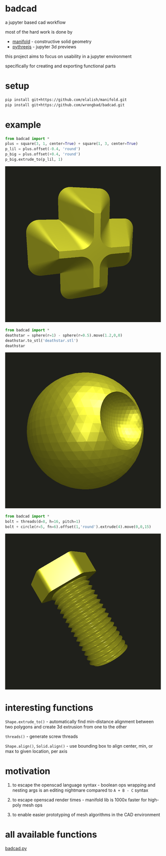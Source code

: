 # badcad

a jupyter based cad workflow

most of the hard work is done by
- [manifold](https://github.com/elalish/manifold) - constructive solid geometry 
- [pythreejs](https://github.com/jupyter-widgets/pythreejs) - jupyter 3d previews

this project aims to focus on usability in a jupyter environment

specifically for creating and exporting functional parts

# setup

```bash
pip install git+https://github.com/elalish/manifold.git
pip install git+https://github.com/wrongbad/badcad.git
```

# example

```py
from badcad import *
plus = square(3, 1, center=True) + square(1, 3, center=True)
p_lil = plus.offset(-0.4, 'round')
p_big = plus.offset(+0.4, 'round')
p_big.extrude_to(p_lil, 1)
```

![plus](plus.png)

```py
from badcad import *
deathstar = sphere(r=1) - sphere(r=0.5).move(1.2,0,0)
deathstar.to_stl('deathstar.stl')
deathstar
```

![deathstar](deathstar.png)

```py
from badcad import *
bolt = threads(d=8, h=16, pitch=1) 
bolt + circle(r=5, fn=6).offset(1,'round').extrude(4).move(0,0,15)
```

![bolt](bolt.png)

# interesting functions

`Shape.extrude_to()` - automatically find min-distance alignment between two polygons and create 3d extrusion from one to the other

`threads()` - generate screw threads

`Shape.align()`, `Solid.align()` - use bounding box to align center, min, or max to given location, per axis

# motivation

1. to escape the openscad language syntax - boolean ops wrapping and nesting args is an editing nightmare compared to `A + B - C` syntax

2. to escape openscad render times - manifold lib is 1000x faster for high-poly mesh ops

3. to enable easier prototyping of mesh algorithms in the CAD environment

# all available functions

[badcad.py](badcad/badcad.py)